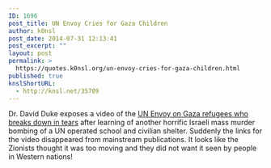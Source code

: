 ```yaml
---
ID: 1696
post_title: UN Envoy Cries for Gaza Children
author: k0nsl
post_date: 2014-07-31 12:13:41
post_excerpt: ""
layout: post
permalink: >
  https://quotes.k0nsl.org/un-envoy-cries-for-gaza-children.html
published: true
knslShortURL:
  - http://knsl.net/35709
---
```

Dr. David Duke exposes a video of the <a href="https://www.youtube.com/watch?v=iFd8jVrbf0A" target="_blank">UN Envoy on Gaza refugees who breaks down in tears</a> after learning of another horrific Israeli mass murder bombing of a UN operated school and civilian shelter. Suddenly the links for the video disappeared from mainstream publications. It looks like the Zionists thought it was too moving and they did not want it seen by people in Western nations!